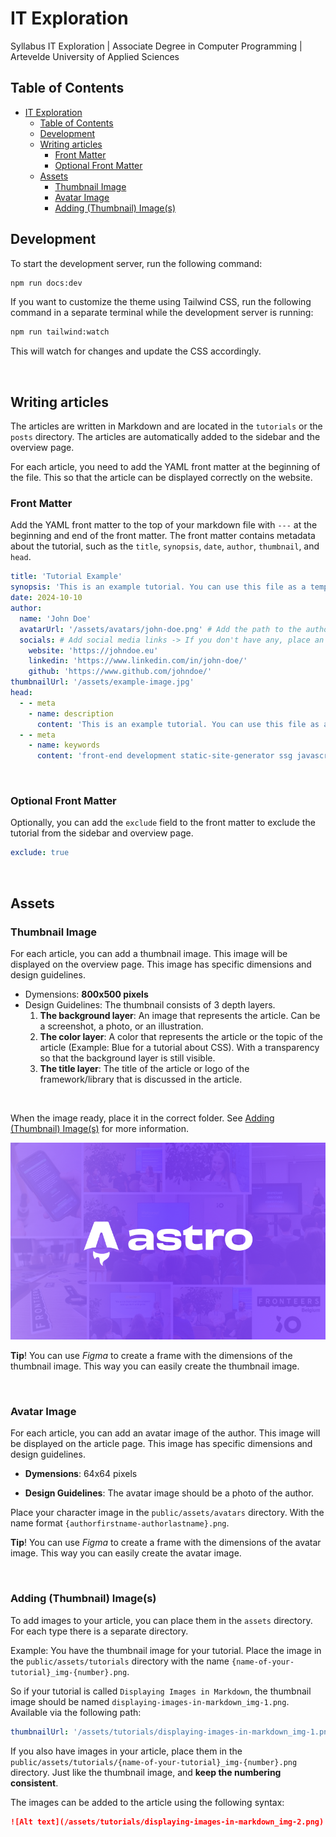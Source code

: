 # IT Exploration
Syllabus IT Exploration | Associate Degree in Computer Programming | Artevelde University of Applied Sciences

## Table of Contents
- [IT Exploration](#it-exploration)
  - [Table of Contents](#table-of-contents)
  - [Development](#development)
  - [Writing articles](#writing-articles)
    - [Front Matter](#front-matter)
    - [Optional Front Matter](#optional-front-matter)
  - [Assets](#assets)
    - [Thumbnail Image](#thumbnail-image)
    - [Avatar Image](#avatar-image)
    - [Adding (Thumbnail) Image(s)](#adding-thumbnail-images)

## Development
To start the development server, run the following command:

```bash
npm run docs:dev
```

If you want to customize the theme using Tailwind CSS, run the following command in a separate terminal while the development server is running:

```bash
npm run tailwind:watch
```

This will watch for changes and update the CSS accordingly.

<br>

## Writing articles
The articles are written in Markdown and are located in the `tutorials` or the `posts` directory. The articles are automatically added to the sidebar and the overview page. 

For each article, you need to add the YAML front matter at the beginning of the file. This so that the article can be displayed correctly on the website.


### Front Matter

Add the YAML front matter to the top of your markdown file with `---` at the beginning and end of the front matter. The front matter contains metadata about the tutorial, such as the `title`, `synopsis`, `date`, `author`, `thumbnail`, and `head`.

```yaml
title: 'Tutorial Example'
synopsis: 'This is an example tutorial. You can use this file as a template to create your own tutorials.'
date: 2024-10-10
author:
  name: 'John Doe'
  avatarUrl: '/assets/avatars/john-doe.png' # Add the path to the author's avatar
  socials: # Add social media links -> If you don't have any, place an empty string ''
    website: 'https://johndoe.eu'
    linkedin: 'https://www.linkedin.com/in/john-doe/'
    github: 'https://www.github.com/johndoe/'
thumbnailUrl: '/assets/example-image.jpg'
head:
  - - meta
    - name: description
      content: 'This is an example tutorial. You can use this file as a template to create your own tutorials.' # Add a description of the article
  - - meta
    - name: keywords
      content: 'front-end development static-site-generator ssg javascript' # Add keywords related to the article
```

<br>

### Optional Front Matter 
Optionally, you can add the `exclude` field to the front matter to exclude the tutorial from the sidebar and overview page.

```yaml
exclude: true
```

<br>

## Assets

### Thumbnail Image

For each article, you can add a thumbnail image. This image will be displayed on the overview page. This image has specific dimensions and design guidelines. 

- Dymensions: **800x500 pixels**
- Design Guidelines: The thumbnail consists of 3 depth layers. 
    1. **The background layer**: An image that represents the article. Can be a screenshot, a photo, or an illustration.
    2. **The color layer**: A color that represents the article or the topic of the article (Example: Blue for a tutorial about CSS). With a transparency so that the background layer is still visible.
    3. **The title layer**: The title of the article or logo of the framework/library that is discussed in the article.

<br>

When the image ready, place it in the correct folder. See [Adding (Thumbnail) Image(s)](#adding-thumbnail-images) for more information.

![Thumbnail Image Example](public/assets/posts/astro-the-new-player-on-the-block_img-1.png)

**Tip**! You can use *Figma* to create a frame with the dimensions of the thumbnail image. This way you can easily create the thumbnail image.


<br>


### Avatar Image

For each article, you can add an avatar image of the author. This image will be displayed on the article page. This image has specific dimensions and design guidelines.

- **Dymensions**: 64x64 pixels

- **Design Guidelines**: The avatar image should be a photo of the author.

Place your character image in the `public/assets/avatars` directory. With the name format `{authorfirstname-authorlastname}.png`.

**Tip**! You can use *Figma* to create a frame with the dimensions of the avatar image. This way you can easily create the avatar image.

<br>


### Adding (Thumbnail) Image(s)

To add images to your article, you can place them in the `assets` directory. For each type there is a separate directory.

Example: You have the thumbnail image for your tutorial. Place the image in the `public/assets/tutorials` directory with the name `{name-of-your-tutorial}_img-{number}.png`.

So if your tutorial is called `Displaying Images in Markdown`, the thumbnail image should be named `displaying-images-in-markdown_img-1.png`. Available via the following path:

```yaml
thumbnailUrl: '/assets/tutorials/displaying-images-in-markdown_img-1.png'
```

If you also have images in your article, place them in the `public/assets/tutorials/{name-of-your-tutorial}_img-{number}.png` directory. Just like the thumbnail image, and **keep the numbering consistent**.

The images can be added to the article using the following syntax:

```markdown
![Alt text](/assets/tutorials/displaying-images-in-markdown_img-2.png)
```
